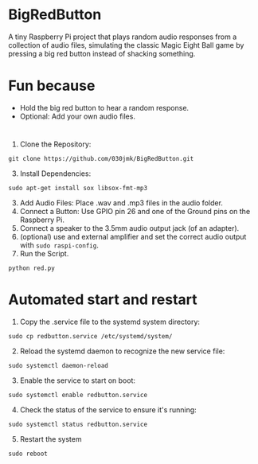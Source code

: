 # BigRedButton
A tiny Raspberry Pi project that plays random audio responses from a collection of audio files, simulating the classic Magic Eight Ball game by pressing a big red button instead of shacking something.


# Fun because
- Hold the big red button to hear a random response.
- Optional: Add your own audio files.

# 
1. Clone the Repository:
```
git clone https://github.com/030jmk/BigRedButton.git
```
3. Install Dependencies:
```
sudo apt-get install sox libsox-fmt-mp3
```
3. Add Audio Files: Place .wav and .mp3 files in the audio folder.
4. Connect a Button: Use GPIO pin 26 and one of the Ground pins on the Raspberry Pi.
5. Connect a speaker to the 3.5mm audio output jack (of an adapter).
6. (optional) use and external amplifier and set the correct audio output with `sudo raspi-config`.
7. Run the Script.
```
python red.py
```


# Automated start and restart
1. Copy the .service file to the systemd system directory:
```
sudo cp redbutton.service /etc/systemd/system/
```
2. Reload the systemd daemon to recognize the new service file:
```
sudo systemctl daemon-reload
```
3. Enable the service to start on boot:
```
sudo systemctl enable redbutton.service
```
4. Check the status of the service to ensure it's running:
```
sudo systemctl status redbutton.service
```
5. Restart the system
```
sudo reboot
```
